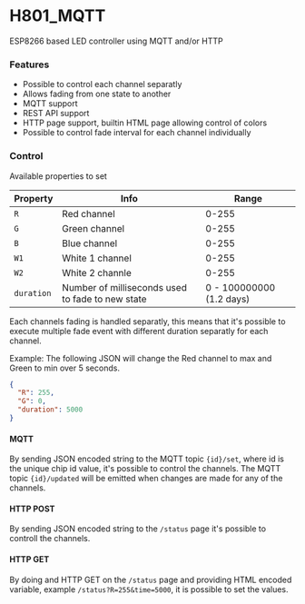 # H801_MQTT
ESP8266 based LED controller using MQTT and/or HTTP

### Features
* Possible to control each channel separatly
* Allows fading from one state to another
* MQTT support
* REST API support
* HTTP page support, builtin HTML page allowing control of colors
* Possible to control fade interval for each channel individually 

### Control
Available properties to set

| Property | Info | Range |
|---|---|---|
| `R` | Red channel | 0-255 |
| `G` | Green channel | 0-255 |
| `B` | Blue channel | 0-255 |
| `W1` | White 1 channel | 0-255 |
| `W2` | White 2 channle | 0-255 |
| `duration` | Number of milliseconds used to fade to new state | 0 - 100000000 (1.2 days) |

Each channels fading is handled separatly, this means that it's possible to execute multiple fade event with different duration separatly for each channel.


Example: The following JSON will change the Red channel to max and Green to min over 5 seconds.
```json
{
  "R": 255,
  "G": 0,
  "duration": 5000
}
```

#### MQTT
By sending JSON encoded string to the MQTT topic `{id}/set`, where id is the unique chip id value, it's possible to control the channels.
The MQTT topic `{id}/updated` will be emitted when changes are made for any of the channels.


#### HTTP POST
By sending JSON encoded string to the `/status` page it's possible to controll the channels.

#### HTTP GET
By doing and HTTP GET on the `/status` page and providing HTML encoded variable, example `/status?R=255&time=5000`, it is possible to set the values.


